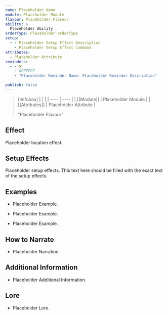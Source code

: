 ```yaml
---
name: Placeholder Name
module: Placeholder Module
flavour: Placeholder Flavour
ability: >
  Placeholder Ability
orderType: Placeholder orderType
setup:
  - - Placeholder Setup Effect Description
    - Placeholder Setup Effect Command
attributes:
  - Placeholder Attribute
reminders:
  - - ❌
    - #FFFFFF
    - "Placeholder Reminder Name: Placeholder Reminder Description"

publish: false
---
```

> [!infobox]
> |  |  |
> | ---- | ---- |
> | [[Module]] | Placeholder Module |
> | [[Attributes]] | Placeholder Attribute |
> 
>  “Placeholder Flavour”

## Effect
Placeholder location effect.

## Setup Effects
Placeholder setup effects. This text here should be filled with the exact text of the setup effects.

## Examples
- Placeholder Example.

- Placeholder Example.

- Placeholder Example.

## How to Narrate
- Placeholder Narration.

## Additional Information
- Placeholder Additional Information.

## Lore
- Placeholder Lore.
